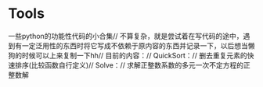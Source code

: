 # Tools
一些python的功能性代码的小合集//
不算复杂，就是尝试着在写代码的途中，遇到有一定泛用性的东西时将它写成不依赖于原内容的东西并记录一下，以后想当懒狗的时候可以上来复制一下hh//
目前的内容：//
QuickSort：//
删去重复元素的快速排序(比较函数自行定义)//
Solve：//
求解正整数系数的多元一次不定方程的正整数解
